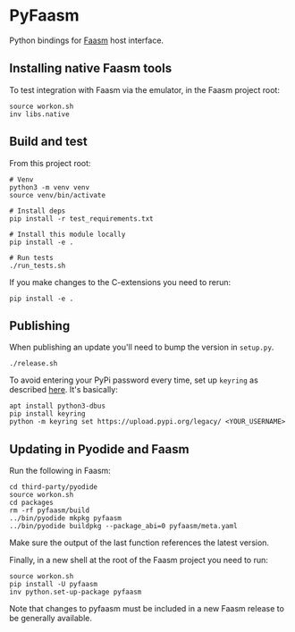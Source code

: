 # PyFaasm

Python bindings for [Faasm](https://github.com/lsds/Faasm) host interface.

## Installing native Faasm tools

To test integration with Faasm via the emulator, in the Faasm project root:

```
source workon.sh
inv libs.native
```

## Build and test

From this project root:

```
# Venv
python3 -m venv venv
source venv/bin/activate

# Install deps
pip install -r test_requirements.txt

# Install this module locally
pip install -e .

# Run tests
./run_tests.sh
```

If you make changes to the C-extensions you need to rerun:

```
pip install -e .
```

## Publishing

When publishing an update you'll need to bump the version in `setup.py`.

```
./release.sh
```

To avoid entering your PyPi password every time, set up `keyring` as described [here](https://pypi.org/project/twine/). It's basically:

```
apt install python3-dbus
pip install keyring
python -m keyring set https://upload.pypi.org/legacy/ <YOUR_USERNAME>
```

## Updating in Pyodide and Faasm

Run the following in Faasm:

```
cd third-party/pyodide
source workon.sh
cd packages
rm -rf pyfaasm/build
../bin/pyodide mkpkg pyfaasm
../bin/pyodide buildpkg --package_abi=0 pyfaasm/meta.yaml
```

Make sure the output of the last function references the latest version.

Finally, in a new shell at the root of the Faasm project you need to run:
 
```
source workon.sh
pip install -U pyfaasm
inv python.set-up-package pyfaasm
```

Note that changes to pyfaasm must be included in a new Faasm release to be 
generally available.
